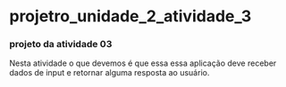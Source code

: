 # projetro_unidade_2_atividade_3
### projeto da atividade 03
Nesta atividade o que devemos é que essa essa aplicação deve receber dados de input e retornar alguma resposta ao usuário.
